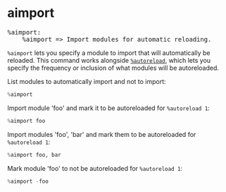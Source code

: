 # aimport

<pre class="output">
%aimport:
    %aimport => Import modules for automatic reloading.
</pre>

`%aimport` lets you specify a module to import that will automatically be reloaded. This command works alongside [`%autoreload`](./autoreload.md), which lets you specify the frequency or inclusion of what modules will be autoreloaded.

List modules to automatically import and not to import:
```python
%aimport
```

Import module 'foo' and mark it to be autoreloaded for `%autoreload 1`:
```python
%aimport foo
```

Import modules 'foo', 'bar' and mark them to be autoreloaded for `%autoreload 1`:
```python
%aimport foo, bar
```

Mark module 'foo' to not be autoreloaded for `%autoreload 1`:
```python
%aimport -foo
```
